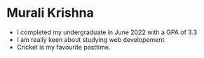 # Murali Krishna
- I completed my undergraduate in June 2022 with a GPA of 3.3
- I am really keen about studying web developement
- Cricket is my favourite pasttime.

